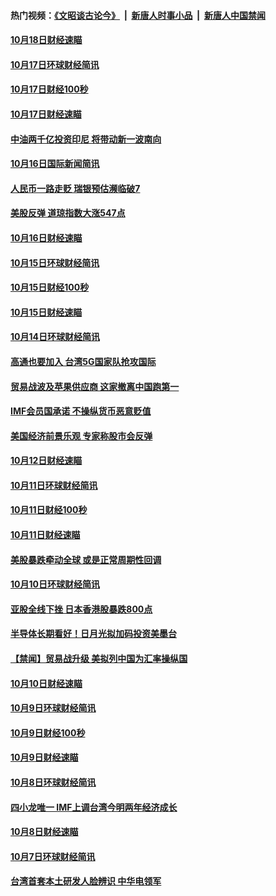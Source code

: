 #### 热门视频：[《文昭谈古论今》](https://github.com/gfw-breaker/wenzhao/blob/master/README.md?t=10190933) &nbsp;|&nbsp; [新唐人时事小品](https://github.com/gfw-breaker/ntdtv-comedy/blob/master/README.md?t=10190933) &nbsp;|&nbsp; [新唐人中国禁闻](https://github.com/gfw-breaker/ntdtv-news/blob/master/README.md?t=10190933)

#### [10月18日财经速瞄](../pages/news208/a1395923.md?t=10190933) 

#### [10月17日环球财经简讯](../pages/news208/a1395879.md?t=10190933) 

#### [10月17日财经100秒](../pages/news208/a1395862.md?t=10190933) 

#### [10月17日财经速瞄](../pages/news208/a1395794.md?t=10190933) 

#### [中油两千亿投资印尼 将带动新一波南向](../pages/news208/a1395728.md?t=10190933) 

#### [10月16日国际新闻简讯](../pages/news208/a1395726.md?t=10190933) 

#### [人民币一路走贬 瑞银预估濒临破7](../pages/news208/a1395619.md?t=10190933) 

#### [美股反弹 道琼指数大涨547点](../pages/news208/a1395665.md?t=10190933) 

#### [10月16日财经速瞄](../pages/news208/a1395646.md?t=10190933) 

#### [10月15日环球财经简讯](../pages/news208/a1395588.md?t=10190933) 

#### [10月15日财经100秒](../pages/news208/a1395569.md?t=10190933) 

#### [10月15日财经速瞄](../pages/news208/a1395499.md?t=10190933) 

#### [10月14日环球财经简讯](../pages/news208/a1395446.md?t=10190933) 

#### [高通也要加入 台湾5G国家队抢攻国际](../pages/news208/a1395415.md?t=10190933) 

#### [贸易战波及苹果供应商 这家撤离中国跑第一](../pages/news208/a1395254.md?t=10190933) 

#### [IMF会员国承诺  不操纵货币恶意贬值](../pages/news208/a1395274.md?t=10190933) 

#### [美国经济前景乐观 专家称股市会反弹](../pages/news208/a1395159.md?t=10190933) 

#### [10月12日财经速瞄](../pages/news208/a1395177.md?t=10190933) 

#### [10月11日环球财经简讯](../pages/news208/a1395122.md?t=10190933) 

#### [10月11日财经100秒](../pages/news208/a1395097.md?t=10190933) 

#### [10月11日财经速瞄](../pages/news208/a1395020.md?t=10190933) 

#### [美股暴跌牵动全球 或是正常周期性回调](../pages/news208/a1395005.md?t=10190933) 

#### [10月10日环球财经简讯](../pages/news208/a1394977.md?t=10190933) 

#### [亚股全线下挫 日本香港股暴跌800点](../pages/news208/a1394956.md?t=10190933) 

#### [半导体长期看好！日月光拟加码投资美墨台](../pages/news208/a1394954.md?t=10190933) 

#### [【禁闻】贸易战升级 美拟列中国为汇率操纵国](../pages/news208/a1394887.md?t=10190933) 

#### [10月10日财经速瞄](../pages/news208/a1394883.md?t=10190933) 

#### [10月9日环球财经简讯](../pages/news208/a1394831.md?t=10190933) 

#### [10月9日财经100秒](../pages/news208/a1394812.md?t=10190933) 

#### [10月9日财经速瞄](../pages/news208/a1394741.md?t=10190933) 

#### [10月8日环球财经简讯](../pages/news208/a1394682.md?t=10190933) 

#### [四小龙唯一 IMF上调台湾今明两年经济成长](../pages/news208/a1394649.md?t=10190933) 

#### [10月8日财经速瞄](../pages/news208/a1394582.md?t=10190933) 

#### [10月7日环球财经简讯](../pages/news208/a1394527.md?t=10190933) 

#### [台湾首套本土研发人脸辨识 中华电领军](../pages/news208/a1394509.md?t=10190933) 

